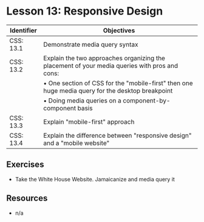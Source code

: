 # Lesson 13: Responsive Design

Identifier   | Objectives
-------------|------------
CSS: 13.1    | Demonstrate media query syntax
CSS: 13.2    | Explain the two approaches organizing the placement of your media queries with pros and cons:
             | &bull; One section of CSS for the "mobile-first" then one huge media query for the desktop breakpoint
             | &bull; Doing media queries on a component-by-component basis
CSS: 13.3    | Explain "mobile-first" approach
CSS: 13.4    | Explain the difference between "responsive design" and a "mobile website"

## Exercises
- Take the White House Website. Jamaicanize and media query it


## Resources
- n/a
